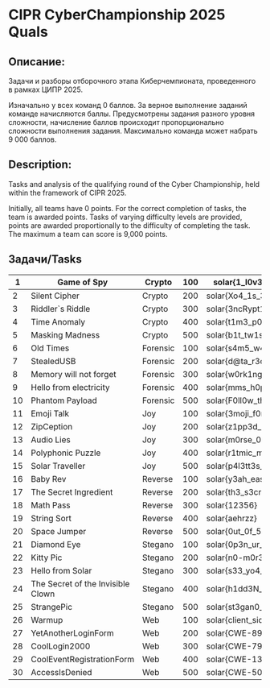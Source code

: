 # CIPR CyberChampionship 2025 Quals

## Описание: 
Задачи и разборы отборочного этапа Киберчемпионата, проведенного в рамках ЦИПР 2025.

Изначально у всех команд 0 баллов. За верное выполнение заданий команде начисляются баллы. Предусмотрены задания разного уровня сложности, начисление баллов происходит пропорционально сложности выполнения задания. Максимально команда может набрать 9 000 баллов.

## Description:
Tasks and analysis of the qualifying round of the Cyber Championship, held within the framework of CIPR 2025.

Initially, all teams have 0 points. For the correct completion of tasks, the team is awarded points. Tasks of varying difficulty levels are provided, points are awarded proportionally to the difficulty of completing the task. The maximum a team can score is 9,000 points.

## Задачи/Tasks

| 1  | Game of Spy                       | Crypto   | 100 | solar{1_l0v3_un1c0d3_s00_m4c4}      |
|----|-----------------------------------|----------|-----|-------------------------------------|
| 2  | Silent Cipher                     | Crypto   | 200 | solar{Xo4_1s_3aSy_aS_y04_4n0w}      |
| 3  | Riddler`s Riddle                  | Crypto   | 300 | solar{3ncRypt10n_a4d_r1DDl3_1s_f4n} |
| 4  | Time Anomaly                      | Crypto   | 400 | solar{t1m3_p0W3R3d_str3am_x0r}      |
| 5  | Masking Madness                   | Crypto   | 500 | solar{b1t_tw1st_m@sk1ng_1s_fun}     |
| 6  | Old Times                         | Forensic | 100 | solar{s4m5_w4s_c001}                |
| 7  | StealedUSB                        | Forensic | 200 | solar{d@ta_r3cov3r3d}               |
| 8  | Memory will not forget            | Forensic | 300 | solar{w0rk1ng_w1t4_m3m0ry_1s_f4n}   |
| 9  | Hello from electricity            | Forensic | 400 | solar{mms_h0p3_1337}                |
| 10 | Phantom Payload                   | Forensic | 500 | solar{F0ll0w_th3_DN3_R@bbit}        |
| 11 | Emoji Talk                        | Joy      | 100 | solar{3moji_f0r_c0m4un1cat10n}      |
| 12 | ZipCeption                        | Joy      | 200 | solar{z1pp3d_1n_d33p}               |
| 13 | Audio Lies                        | Joy      | 300 | solar{m0rse_0n_air}                 |
| 14 | Polyphonic Puzzle                 | Joy      | 400 | solar{r1tmic_m3ssenger}             |
| 15 | Solar Traveller                   | Joy      | 500 | solar{p4l3tt3s_ar3_tr4cks}          |
| 16 | Baby Rev                          | Reverse  | 100 | solar{y3ah_easiest_w@rmup}          |
| 17 | The Secret Ingredient             | Reverse  | 200 | solar{th3_s3cr3t_1s_p4rsley}        |
| 18 | Math Pass                         | Reverse  | 300 | solar{12356}                        |
| 19 | String Sort                       | Reverse  | 400 | solar{aehrzz}                       |
| 20 | Space Jumper                      | Reverse  | 500 | solar{0ut_0f_5p4c3}                 |
| 21 | Diamond Eye                       | Stegano  | 100 | solar{0p3n_ur_3y35_m8t3}            |
| 22 | Kitty Pic                         | Stegano  | 200 | solar{n0-m0r3-c4t-p1c7ur3s}         |
| 23 | Hello from Solar                  | Stegano  | 300 | solar{s33_yo4_sp4c3_c0wb0y}         |
| 24 | The Secret of the Invisible Clown | Stegano  | 400 | solar{h1dd3N_l@y3r$_3nc0d3d_D@ta}   |
| 25 | StrangePic                        | Stegano  | 500 | solar{st3gan0_1s_v3ry_s1mpl3}       |
| 26 | Warmup                            | Web      | 100 | solar{client_side_logic_revealed}   |
| 27 | YetAnotherLoginForm               | Web      | 200 | solar{CWE-89}                       |
| 28 | CoolLogin2000                     | Web      | 300 | solar{CWE-79,CWE-384}               |
| 29 | CoolEventRegistrationForm         | Web      | 400 | solar{CWE-1333,CWE-1336}            |
| 30 | AccessIsDenied                    | Web      | 500 | solar{CWE-502,CWE-269,CWE-22}       |

